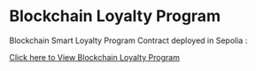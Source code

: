 # Blockchain Loyalty Program
Blockchain Smart Loyalty Program 
Contract deployed in Sepolia : 

<a href="https://khairultruestory.github.io/Blockchain-Loyalty-Program/">Click here to View Blockchain Loyalty Program</a>

